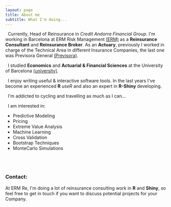 ```yaml
---
layout: page
title: About me
subtitle: What I'm doing...
---
```


<i class="fa fa-briefcase"></i> &nbsp; Currently, Head of Reinsurance in *Credit Andorra Financial Group*. I'm working in Barcelona at ERM Risk Management [(ERM)](http://ermgrupo.com) as a **Reinsurance Consultant** and **Reinsurance Broker**. As an **Actuary**, previously I worked in charge of the Technical Area in different Insurance Companies, the last one was Previsora General [(Previsora)](http://previsorageneral.com).

<i class="fa fa-graduation-cap"></i> &nbsp; I studied **Economics** and **Actuarial & Financial Sciences** at the University of Barcelona [(university)](http://ub.edu).

<i class="fa fa-user"></i> &nbsp; I enjoy writing useful & interactive software tools. In the last years I've become an experienced **R** *useR* and also an expert in **R-Shiny** developing. 

<i class="fa fa-heart"></i> &nbsp; I'm addicted to cycling and travelling as much as I can...

<i class="fa fa-area-chart"></i> &nbsp; I am interested in:
* Predictive Modeling
* Pricing
* Extreme Value Analysis
* Machine Learning
* Cross Validation
* Bootstrap Techniques
* MonteCarlo Simulations
 
 <br>
 
 <br>

### Contact:
At ERM Re, I'm doing a lot of reinsurance consulting work in **R** and **Shiny**, so feel free to get in touch if you want to discuss potential projects for your Company.

